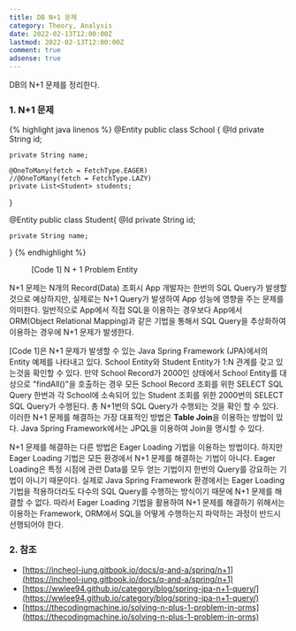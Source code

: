 ```yaml
---
title: DB N+1 문제
category: Theory, Analysis
date: 2022-02-13T12:00:00Z
lastmod: 2022-02-13T12:00:00Z
comment: true
adsense: true
---
```


DB의 N+1 문제를 정리한다.

### 1. N+1 문제

{% highlight java linenos %}
@Entity
public class School {
    @Id
    private String id;

    private String name;

    @OneToMany(fetch = FetchType.EAGER)
    //@OneToMany(fetch = FetchType.LAZY)
    private List<Student> students;
}

@Entity
public class Student{
    @Id
    private String id;

    private String name;
}
{% endhighlight %}
<figure>
<figcaption class="caption">[Code 1] N + 1 Problem Entity</figcaption>
</figure>

N+1 문제는 N개의 Record(Data) 조회시 App 개발자는 한번의 SQL Query가 발생할 것으로 예상하지만, 실제로는 N+1 Query가 발생하여 App 성능에 영향을 주는 문제를 의미한다. 일반적으로 App에서 직접 SQL을 이용하는 경우보다 App에서 ORM(Object Relational Mapping)과 같은 기법을 통해서 SQL Query을 추상화하여 이용하는 경우에 N+1 문제가 발생한다.

[Code 1]은 N+1 문제가 발생할 수 있는 Java Spring Framework (JPA)에서의 Entity 예제를 나타내고 있다. School Entity와 Student Entity가 1:N 관계를 갖고 있는것을 확인할 수 있다. 만약 School Record가 2000인 상태에서 School Entity를 대상으로 "findAll()"을 호출하는 경우 모든 School Record 조회를 위한 SELECT SQL Query 한번과 각 School에 소속되어 있는 Student 조회를 위한 2000번의 SELECT SQL Query가 수행된다. 총 N+1번의 SQL Query가 수행되는 것을 확인 할 수 있다. 이러한 N+1 문제를 해결하는 가장 대표적인 방법은 **Table Join**을 이용하는 방법이 있다. Java Spring Framework에서는 JPQL을 이용하여 Join을 명시할 수 있다.

N+1 문제를 해결하는 다른 방법은 Eager Loading 기법을 이용하는 방법이다. 하지만 Eager Loading 기법은 모든 환경에서 N+1 문제를 해결하는 기법이 아니다. Eager Loading은 특정 시점에 관련 Data를 모두 얻는 기법이지 한번의 Query를 강요하는 기법이 아니기 때문이다. 실제로 Java Spring Framework 환경에서는 Eager Loading 기법을 적용하더라도 다수의 SQL Query를 수행하는 방식이기 때문에 N+1 문제를 해결할 수 없다. 따라서 Eager Loading 기법을 활용하여 N+1 문제를 해결하기 위해서는 이용하는 Framework, ORM에서 SQL을 어떻게 수행하는지 파악하는 과정이 반드시 선행되어야 한다.

### 2. 참조

* [https://incheol-jung.gitbook.io/docs/q-and-a/spring/n+1](https://incheol-jung.gitbook.io/docs/q-and-a/spring/n+1)
* [https://wwlee94.github.io/category/blog/spring-jpa-n+1-query/](https://wwlee94.github.io/category/blog/spring-jpa-n+1-query/)
* [https://thecodingmachine.io/solving-n-plus-1-problem-in-orms](https://thecodingmachine.io/solving-n-plus-1-problem-in-orms)